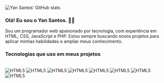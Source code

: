 ![Yan Santos' GitHub stats](https://github-readme-stats.vercel.app/api?username=yanbfs&show_icons=true&theme=radical)

### Olá! Eu sou o Yan Santos. 👋🏼

Sou um programador web apaixonado por tecnologia, com experiência em HTML, CSS, JavaScript e PHP. Estou sempre buscando novos projetos para aplicar minhas habilidades e ampliar meus conhecimento.

### Tecnologias que uso em meus projetos
<div style="display: inline_block"><br/>
    <img  align="center" alt="HTML5" src="https://img.shields.io/badge/HTML5-E34F26?style=for-the-badge&logo=html5&logoColor=white"/>
    <img  align="center" alt="HTML5" src="https://img.shields.io/badge/CSS-239120?&style=for-the-badge&logo=css3&logoColor=white"/>
    <img  align="center" alt="HTML5" src="https://img.shields.io/badge/JavaScript-F7DF1E?style=for-the-badge&logo=javascript&logoColor=black"/>
    <img  align="center" alt="HTML5" src="https://img.shields.io/badge/Tailwind_CSS-38B2AC?style=for-the-badge&logo=tailwind-css&logoColor=white"/>
    <img  align="center" alt="HTML5" src="https://img.shields.io/badge/Bootstrap-563D7C?style=for-the-badge&logo=bootstrap&logoColor=white"/>
    <img  align="center" alt="HTML5" src="https://img.shields.io/badge/Node.js-43853D?style=for-the-badge&logo=node.js&logoColor=white"/>
    <img  align="center" alt="HTML5" src="https://img.shields.io/badge/React-20232A?style=for-the-badge&logo=react&logoColor=61DAFB"/>
    <img  align="center" alt="HTML5" src="https://img.shields.io/badge/PHP-777BB4?style=for-the-badge&logo=php&logoColor=white"/>
</div><br/>
